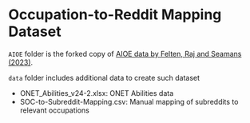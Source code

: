 # Occupation-to-Reddit Mapping Dataset

`AIOE` folder is the forked copy of [AIOE data by Felten, Raj and Seamans (2023)](https://github.com/AIOE-Data/AIOE). 

`data` folder includes additional data to create such dataset 
- ONET_Abilities_v24-2.xlsx: ONET Abilities data 
- SOC-to-Subreddit-Mapping.csv: Manual mapping of subreddits to relevant occupations 